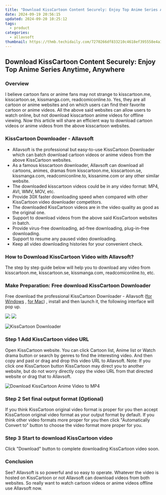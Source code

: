 ```yaml
---
title: "Download KissCartoon Content Securely: Enjoy Top Anime Series Anytime, Anywhere"
date: 2024-09-19 20:56:15
updated: 2024-09-20 10:25:12
tags:
  - product
categories:
  - allavsoft
thumbnail: https://thmb.techidaily.com/7270266df833210c4618ef395558e4a1dd14a566be785a358865debf94836fef.jpg
---
```


## Download KissCartoon Content Securely: Enjoy Top Anime Series Anytime, Anywhere

### Overview

I believe cartoon fans or anime fans may not strange to kisscartoon.me, kisscartoon.se, kissmanga.com, readcomiconline.to. Yes, they are all cartoon or anime websites and on which users can find their favorite cartoon or anime videos. All the above said websites can allow users to watch online, but not download kisscartoon anime videos for offline viewing. Now this article will share an efficient way to download cartoon videos or anime videos from the above kisscartoon websites.

### KissCartoon Downloader - Allavsoft

* Allavsoft is the professional but easy-to-use KissCartoon Downloader which can batch download cartoon videos or anime videos from the above KissCartoon websites.
* As a famous kisscartoon downloader, Allavsoft can download all cartoons, animes, dramas from kisscartoon.me, kisscartoon.se, kissmanga.com, readcomiconline.to, kissanime.com or any other similar website.
* The downloaded kisscartoon videos could be in any video format: MP4, AVI, WMV, MOV, etc.
* Provide 30X faster downloading speed when compared with other KissCartoon video downloader competitors.
* The downloaded KissCartoon videos are in the video quality as good as the original one.
* Support to download videos from the above said KissCartoon websites in batch.
* Provide virus-free downloading, ad-free downloading, plug-in-free downloading.
* Support to resume any paused video downloading.
* Keep all video downloading histories for your convenient check.

### How to Download KissCartoon Video with Allavsoft?

The step by step guide below will help you to download any video from kisscartoon.me, kisscartoon.se, kissmanga.com, readcomiconline.to, etc.

### Make Preparation: Free download KissCartoon Downloader

Free download the professional KissCartoon Downloader - Allavsoft ([for Windows](https://tools.techidaily.com/allavsoft/products/) , [for Mac](https://tools.techidaily.com/allavsoft/products/)) , install and then launch it, the following interface will pop up.

[![](https://www.allavsoft.com/how-to/../images/how-to/free-download-win.jpg)](https://tools.techidaily.com/allavsoft/products/) [![](https://www.allavsoft.com/how-to/../images/how-to/free-download-mac.jpg)](https://tools.techidaily.com/allavsoft/products/)

![KissCartoon Downloader](https://www.allavsoft.com/how-to/../images/allavsoft/screen-shot-600.jpg)

### Step 1 Add KissCartoon video URL

Open KissCartoon website. You can click Cartoon list, Anime list or Watch drama button or search by genres to find the interesting video. And then copy and past or drag and drop this video URL to Allavsoft. Note: If you click one KissCartoon button KissCartoon may direct you to another website, but do not worry directly copy the video URL from that directed website or drag that to Allavsoft.

![Download KissCartoon Anime Video to MP4](https://www.allavsoft.com/how-to/../images/how-to/download-rtmp-video/download-rtmp-video.jpg)

### Step 2 Set final output format (Optional)

If you think KissCartoon original video format is proper for you then accept KissCartoon original video format as your output format by default. If you think other video formats more proper for you then click "Automatically Convert to" button to choose the video format more proper for you.

### Step 3 Start to download KissCartoon video

Click "Download" button to complete downloading KissCartoon video soon.

### Conclusion

See? Allavsoft is so powerful and so easy to operate. Whatever the video is hosted on KissCartoon or not Allavsoft can download videos from both websites. So really want to watch cartoon videos or anime videos offline use Allavsoft now.

<ins class="adsbygoogle"
     style="display:block"
     data-ad-format="autorelaxed"
     data-ad-client="ca-pub-7571918770474297"
     data-ad-slot="1223367746"></ins>



<ins class="adsbygoogle"
     style="display:block"
     data-ad-client="ca-pub-7571918770474297"
     data-ad-slot="8358498916"
     data-ad-format="auto"
     data-full-width-responsive="true"></ins>
